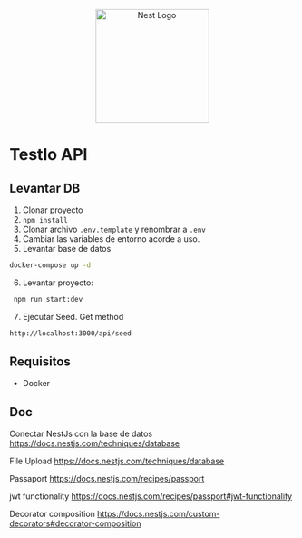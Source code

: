 <p align="center">
  <a href="http://nestjs.com/" target="blank"><img src="https://nestjs.com/img/logo-small.svg" width="200" alt="Nest Logo" /></a>
</p>

# Testlo API

## Levantar DB

1. Clonar proyecto
2. `npm install`
3. Clonar archivo `.env.template` y renombrar a `.env`
4. Cambiar las variables de entorno acorde a uso.
5. Levantar base de datos

```sh
docker-compose up -d
```

6. Levantar proyecto:

```sh
 npm run start:dev
```

7. Ejecutar Seed. Get method

```sh
http://localhost:3000/api/seed
```

## Requisitos

- Docker

## Doc

Conectar NestJs con la base de datos
<a href="https://docs.nestjs.com/techniques/database" target="blank">https://docs.nestjs.com/techniques/database</a>

File Upload
<a href="https://docs.nestjs.com/techniques/file-upload" target="blank">https://docs.nestjs.com/techniques/database</a>

Passaport
<a href="https://docs.nestjs.com/recipes/passport" target="blank">https://docs.nestjs.com/recipes/passport</a>

jwt functionality
<a href="https://docs.nestjs.com/recipes/passport#jwt-functionality" target="blank">https://docs.nestjs.com/recipes/passport#jwt-functionality</a>

Decorator composition
<a href="https://docs.nestjs.com/custom-decorators#decorator-composition" target="blank">https://docs.nestjs.com/custom-decorators#decorator-composition</a>

